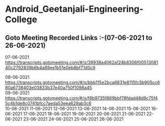 # Android_Geetanjali-Engineering-College

## Goto Meeting  Recorded Links :-(07-06-2021 to 26-06-2021)
07-06-2021
https://transcripts.gotomeeting.com/#/s/39938a4062a124b8306f0051308140c2792839b6b4a89ee1b51e0eb8bf71d0c9<br>

08-06-2021
https://transcripts.gotomeeting.com/#/s/bbb115e2bca6831e8115fc5b905cc680a6738403e03833b37e40a750f1098a45<br>
09-06-2021
https://transcripts.gotomeeting.com/#/s/f8b9735f869bbf78fdad48d6c75f45c4b1de8c0741bfcc7aeda53eea629ab3c6<br>
10-06-2021
11-06-2021
12-06-2021
13-06-2021
14-06-2021
15-06-2021
16-06-2021
17-06-2021
18-06-2021
19-06-2021
20-06-2021
21-06-2021
22-06-2021
23-06-2021
24-06-2021
25-06-2021
26-06-2021


